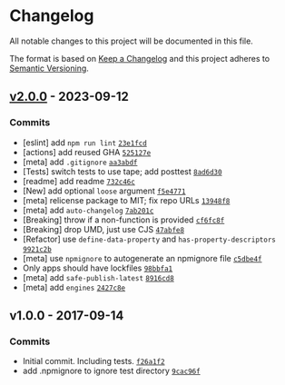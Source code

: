 # Changelog

All notable changes to this project will be documented in this file.

The format is based on [Keep a Changelog](https://keepachangelog.com/en/1.0.0/)
and this project adheres to [Semantic Versioning](https://semver.org/spec/v2.0.0.html).

## [v2.0.0](https://github.com/jfsiii/set-function-name/compare/v1.0.0...v2.0.0) - 2023-09-12

### Commits

- [eslint] add `npm run lint` [`23e1fcd`](https://github.com/jfsiii/set-function-name/commit/23e1fcd85b64b864cb8f7e894da78d540e72923a)
- [actions] add reused GHA [`525127e`](https://github.com/jfsiii/set-function-name/commit/525127e08bdb35b0d44f565492456c7d1d5923fc)
- [meta] add `.gitignore` [`aa3abdf`](https://github.com/jfsiii/set-function-name/commit/aa3abdfa6af18adf70281352905dd69ef8b2c66f)
- [Tests] switch tests to use tape; add posttest [`8ad6d30`](https://github.com/jfsiii/set-function-name/commit/8ad6d30c61f78d2f9beec156ba7f1c4c3741c593)
- [readme] add readme [`732c46c`](https://github.com/jfsiii/set-function-name/commit/732c46c05e0fa6843dbc85b3af1e9c9bf22e7bf9)
- [New] add optional `loose` argument [`f5e4771`](https://github.com/jfsiii/set-function-name/commit/f5e4771266c95567d87f6dc2cff94c986bc7e074)
- [meta] relicense package to MIT; fix repo URLs [`13948f8`](https://github.com/jfsiii/set-function-name/commit/13948f8bb4ec8a25b67332d8de232ad0c0dc4e6d)
- [meta] add `auto-changelog` [`7ab201c`](https://github.com/jfsiii/set-function-name/commit/7ab201c0d83d464664cc4588acad0d0f75926679)
- [Breaking] throw if a non-function is provided [`cf6fc8f`](https://github.com/jfsiii/set-function-name/commit/cf6fc8f3396d58aa8c32a83375cbf57d933d7e79)
- [Breaking] drop UMD, just use CJS [`47abfe8`](https://github.com/jfsiii/set-function-name/commit/47abfe89abfaa72f71e0a77a52a5ff2b7377e11a)
- [Refactor] use `define-data-property` and `has-property-descriptors` [`9921c2b`](https://github.com/jfsiii/set-function-name/commit/9921c2b64c571255084aefaa02660314609e8ea0)
- [meta] use `npmignore` to autogenerate an npmignore file [`c5dbe4f`](https://github.com/jfsiii/set-function-name/commit/c5dbe4f4c44298596338432e2ac9946a10c98edd)
- Only apps should have lockfiles [`98bbfa1`](https://github.com/jfsiii/set-function-name/commit/98bbfa145387f318152a6b792bd69aca3c544813)
- [meta] add `safe-publish-latest` [`8916cd8`](https://github.com/jfsiii/set-function-name/commit/8916cd8f5549dceee31f06d35a76e2f9d4933a8b)
- [meta] add `engines` [`2427c8e`](https://github.com/jfsiii/set-function-name/commit/2427c8e2499f378c9ff3d92c7d544c771ca810df)

## v1.0.0 - 2017-09-14

### Commits

- Initial commit. Including tests. [`f26a1f2`](https://github.com/jfsiii/set-function-name/commit/f26a1f2c69a70dad5049b1daa08eae5f6acd9a1e)
- add .npmignore to ignore test directory [`9cac96f`](https://github.com/jfsiii/set-function-name/commit/9cac96fd9e98f25883be6e727ac32356522a5d69)
